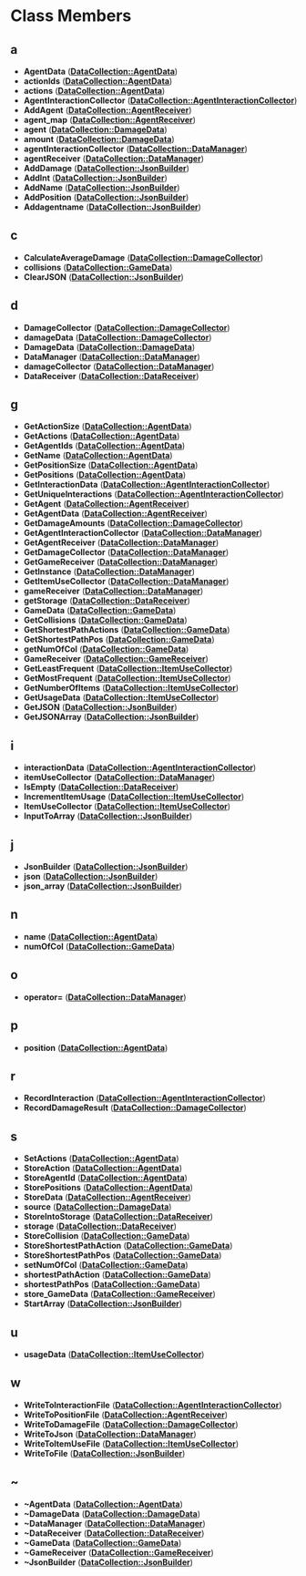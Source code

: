 
# Class Members



## a

* **AgentData** ([**DataCollection::AgentData**](class_data_collection_1_1_agent_data.md))
* **actionIds** ([**DataCollection::AgentData**](class_data_collection_1_1_agent_data.md))
* **actions** ([**DataCollection::AgentData**](class_data_collection_1_1_agent_data.md))
* **AgentInteractionCollector** ([**DataCollection::AgentInteractionCollector**](class_data_collection_1_1_agent_interaction_collector.md))
* **AddAgent** ([**DataCollection::AgentReceiver**](class_data_collection_1_1_agent_receiver.md))
* **agent\_map** ([**DataCollection::AgentReceiver**](class_data_collection_1_1_agent_receiver.md))
* **agent** ([**DataCollection::DamageData**](class_data_collection_1_1_damage_data.md))
* **amount** ([**DataCollection::DamageData**](class_data_collection_1_1_damage_data.md))
* **agentInteractionCollector** ([**DataCollection::DataManager**](class_data_collection_1_1_data_manager.md))
* **agentReceiver** ([**DataCollection::DataManager**](class_data_collection_1_1_data_manager.md))
* **AddDamage** ([**DataCollection::JsonBuilder**](class_data_collection_1_1_json_builder.md))
* **AddInt** ([**DataCollection::JsonBuilder**](class_data_collection_1_1_json_builder.md))
* **AddName** ([**DataCollection::JsonBuilder**](class_data_collection_1_1_json_builder.md))
* **AddPosition** ([**DataCollection::JsonBuilder**](class_data_collection_1_1_json_builder.md))
* **Addagentname** ([**DataCollection::JsonBuilder**](class_data_collection_1_1_json_builder.md))


## c

* **CalculateAverageDamage** ([**DataCollection::DamageCollector**](class_data_collection_1_1_damage_collector.md))
* **collisions** ([**DataCollection::GameData**](class_data_collection_1_1_game_data.md))
* **ClearJSON** ([**DataCollection::JsonBuilder**](class_data_collection_1_1_json_builder.md))


## d

* **DamageCollector** ([**DataCollection::DamageCollector**](class_data_collection_1_1_damage_collector.md))
* **damageData** ([**DataCollection::DamageCollector**](class_data_collection_1_1_damage_collector.md))
* **DamageData** ([**DataCollection::DamageData**](class_data_collection_1_1_damage_data.md))
* **DataManager** ([**DataCollection::DataManager**](class_data_collection_1_1_data_manager.md))
* **damageCollector** ([**DataCollection::DataManager**](class_data_collection_1_1_data_manager.md))
* **DataReceiver** ([**DataCollection::DataReceiver**](class_data_collection_1_1_data_receiver.md))


## g

* **GetActionSize** ([**DataCollection::AgentData**](class_data_collection_1_1_agent_data.md))
* **GetActions** ([**DataCollection::AgentData**](class_data_collection_1_1_agent_data.md))
* **GetAgentIds** ([**DataCollection::AgentData**](class_data_collection_1_1_agent_data.md))
* **GetName** ([**DataCollection::AgentData**](class_data_collection_1_1_agent_data.md))
* **GetPositionSize** ([**DataCollection::AgentData**](class_data_collection_1_1_agent_data.md))
* **GetPositions** ([**DataCollection::AgentData**](class_data_collection_1_1_agent_data.md))
* **GetInteractionData** ([**DataCollection::AgentInteractionCollector**](class_data_collection_1_1_agent_interaction_collector.md))
* **GetUniqueInteractions** ([**DataCollection::AgentInteractionCollector**](class_data_collection_1_1_agent_interaction_collector.md))
* **GetAgent** ([**DataCollection::AgentReceiver**](class_data_collection_1_1_agent_receiver.md))
* **GetAgentData** ([**DataCollection::AgentReceiver**](class_data_collection_1_1_agent_receiver.md))
* **GetDamageAmounts** ([**DataCollection::DamageCollector**](class_data_collection_1_1_damage_collector.md))
* **GetAgentInteractionCollector** ([**DataCollection::DataManager**](class_data_collection_1_1_data_manager.md))
* **GetAgentReceiver** ([**DataCollection::DataManager**](class_data_collection_1_1_data_manager.md))
* **GetDamageCollector** ([**DataCollection::DataManager**](class_data_collection_1_1_data_manager.md))
* **GetGameReceiver** ([**DataCollection::DataManager**](class_data_collection_1_1_data_manager.md))
* **GetInstance** ([**DataCollection::DataManager**](class_data_collection_1_1_data_manager.md))
* **GetItemUseCollector** ([**DataCollection::DataManager**](class_data_collection_1_1_data_manager.md))
* **gameReceiver** ([**DataCollection::DataManager**](class_data_collection_1_1_data_manager.md))
* **getStorage** ([**DataCollection::DataReceiver**](class_data_collection_1_1_data_receiver.md))
* **GameData** ([**DataCollection::GameData**](class_data_collection_1_1_game_data.md))
* **GetCollisions** ([**DataCollection::GameData**](class_data_collection_1_1_game_data.md))
* **GetShortestPathActions** ([**DataCollection::GameData**](class_data_collection_1_1_game_data.md))
* **GetShortestPathPos** ([**DataCollection::GameData**](class_data_collection_1_1_game_data.md))
* **getNumOfCol** ([**DataCollection::GameData**](class_data_collection_1_1_game_data.md))
* **GameReceiver** ([**DataCollection::GameReceiver**](class_data_collection_1_1_game_receiver.md))
* **GetLeastFrequent** ([**DataCollection::ItemUseCollector**](class_data_collection_1_1_item_use_collector.md))
* **GetMostFrequent** ([**DataCollection::ItemUseCollector**](class_data_collection_1_1_item_use_collector.md))
* **GetNumberOfItems** ([**DataCollection::ItemUseCollector**](class_data_collection_1_1_item_use_collector.md))
* **GetUsageData** ([**DataCollection::ItemUseCollector**](class_data_collection_1_1_item_use_collector.md))
* **GetJSON** ([**DataCollection::JsonBuilder**](class_data_collection_1_1_json_builder.md))
* **GetJSONArray** ([**DataCollection::JsonBuilder**](class_data_collection_1_1_json_builder.md))


## i

* **interactionData** ([**DataCollection::AgentInteractionCollector**](class_data_collection_1_1_agent_interaction_collector.md))
* **itemUseCollector** ([**DataCollection::DataManager**](class_data_collection_1_1_data_manager.md))
* **IsEmpty** ([**DataCollection::DataReceiver**](class_data_collection_1_1_data_receiver.md))
* **IncrementItemUsage** ([**DataCollection::ItemUseCollector**](class_data_collection_1_1_item_use_collector.md))
* **ItemUseCollector** ([**DataCollection::ItemUseCollector**](class_data_collection_1_1_item_use_collector.md))
* **InputToArray** ([**DataCollection::JsonBuilder**](class_data_collection_1_1_json_builder.md))


## j

* **JsonBuilder** ([**DataCollection::JsonBuilder**](class_data_collection_1_1_json_builder.md))
* **json** ([**DataCollection::JsonBuilder**](class_data_collection_1_1_json_builder.md))
* **json\_array** ([**DataCollection::JsonBuilder**](class_data_collection_1_1_json_builder.md))


## n

* **name** ([**DataCollection::AgentData**](class_data_collection_1_1_agent_data.md))
* **numOfCol** ([**DataCollection::GameData**](class_data_collection_1_1_game_data.md))


## o

* **operator=** ([**DataCollection::DataManager**](class_data_collection_1_1_data_manager.md))


## p

* **position** ([**DataCollection::AgentData**](class_data_collection_1_1_agent_data.md))


## r

* **RecordInteraction** ([**DataCollection::AgentInteractionCollector**](class_data_collection_1_1_agent_interaction_collector.md))
* **RecordDamageResult** ([**DataCollection::DamageCollector**](class_data_collection_1_1_damage_collector.md))


## s

* **SetActions** ([**DataCollection::AgentData**](class_data_collection_1_1_agent_data.md))
* **StoreAction** ([**DataCollection::AgentData**](class_data_collection_1_1_agent_data.md))
* **StoreAgentId** ([**DataCollection::AgentData**](class_data_collection_1_1_agent_data.md))
* **StorePositions** ([**DataCollection::AgentData**](class_data_collection_1_1_agent_data.md))
* **StoreData** ([**DataCollection::AgentReceiver**](class_data_collection_1_1_agent_receiver.md))
* **source** ([**DataCollection::DamageData**](class_data_collection_1_1_damage_data.md))
* **StoreIntoStorage** ([**DataCollection::DataReceiver**](class_data_collection_1_1_data_receiver.md))
* **storage** ([**DataCollection::DataReceiver**](class_data_collection_1_1_data_receiver.md))
* **StoreCollision** ([**DataCollection::GameData**](class_data_collection_1_1_game_data.md))
* **StoreShortestPathAction** ([**DataCollection::GameData**](class_data_collection_1_1_game_data.md))
* **StoreShortestPathPos** ([**DataCollection::GameData**](class_data_collection_1_1_game_data.md))
* **setNumOfCol** ([**DataCollection::GameData**](class_data_collection_1_1_game_data.md))
* **shortestPathAction** ([**DataCollection::GameData**](class_data_collection_1_1_game_data.md))
* **shortestPathPos** ([**DataCollection::GameData**](class_data_collection_1_1_game_data.md))
* **store\_GameData** ([**DataCollection::GameReceiver**](class_data_collection_1_1_game_receiver.md))
* **StartArray** ([**DataCollection::JsonBuilder**](class_data_collection_1_1_json_builder.md))


## u

* **usageData** ([**DataCollection::ItemUseCollector**](class_data_collection_1_1_item_use_collector.md))


## w

* **WriteToInteractionFile** ([**DataCollection::AgentInteractionCollector**](class_data_collection_1_1_agent_interaction_collector.md))
* **WriteToPositionFile** ([**DataCollection::AgentReceiver**](class_data_collection_1_1_agent_receiver.md))
* **WriteToDamageFile** ([**DataCollection::DamageCollector**](class_data_collection_1_1_damage_collector.md))
* **WriteToJson** ([**DataCollection::DataManager**](class_data_collection_1_1_data_manager.md))
* **WriteToItemUseFile** ([**DataCollection::ItemUseCollector**](class_data_collection_1_1_item_use_collector.md))
* **WriteToFile** ([**DataCollection::JsonBuilder**](class_data_collection_1_1_json_builder.md))


## ~

* **~AgentData** ([**DataCollection::AgentData**](class_data_collection_1_1_agent_data.md))
* **~DamageData** ([**DataCollection::DamageData**](class_data_collection_1_1_damage_data.md))
* **~DataManager** ([**DataCollection::DataManager**](class_data_collection_1_1_data_manager.md))
* **~DataReceiver** ([**DataCollection::DataReceiver**](class_data_collection_1_1_data_receiver.md))
* **~GameData** ([**DataCollection::GameData**](class_data_collection_1_1_game_data.md))
* **~GameReceiver** ([**DataCollection::GameReceiver**](class_data_collection_1_1_game_receiver.md))
* **~JsonBuilder** ([**DataCollection::JsonBuilder**](class_data_collection_1_1_json_builder.md))




